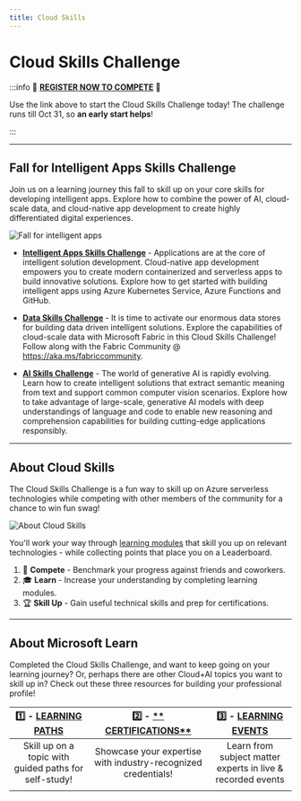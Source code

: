 ```yaml
---
title: Cloud Skills
---
```


# Cloud Skills Challenge

:::info 🚨 [**REGISTER NOW TO COMPETE**](https://aka.ms/fallforIA/apps-csc) 🚨

Use the link above to start the Cloud Skills Challenge today! The challenge runs till Oct 31, so **an early start helps**! 

:::

---

## Fall for Intelligent Apps Skills Challenge

Join us on a learning journey this fall to skill up on your core skills for developing intelligent apps. Explore how to combine the power of AI, cloud-scale data, and cloud-native app development to create highly differentiated digital experiences.


![Fall for intelligent apps](./../../../static/img/banners/banner-ffiav2.jpg)


* [**Intelligent Apps Skills Challenge**](https://aka.ms/fallforIA/apps-csc?WT.mc_id=javascript-99907-ninarasi) - Applications are at the core of intelligent solution development. Cloud-native app development empowers you to create modern containerized and serverless apps to build innovative solutions. Explore how to get started with building intelligent apps using Azure Kubernetes Service, Azure Functions and GitHub.

* [**Data Skills Challenge**](https://aka.ms/fallforIA/data-csc?WT.mc_id=javascript-99907-ninarasi) - It is time to activate our enormous data stores for building data driven intelligent solutions. Explore the capabilities of cloud-scale data with Microsoft Fabric in this Cloud Skills Challenge! Follow along with the Fabric Community @ https://aka.ms/fabriccommunity.

* [**AI Skills Challenge**](https://aka.ms/fallforIA/ai-csc?WT.mc_id=javascript-99907-ninarasi) - The world of generative AI is rapidly evolving. Learn how to create intelligent solutions that extract semantic meaning from text and support common computer vision scenarios. Explore how to take advantage of large-scale, generative AI models with deep understandings of language and code to enable new reasoning and comprehension capabilities for building cutting-edge applications responsibly.

---

## About Cloud Skills

The Cloud Skills Challenge is a fun way to skill up on Azure serverless technologies while competing with other members of the community for a chance to win fun swag!


![About Cloud Skills](./../../../static/img/banners/cloud-skills.png)

You'll work your way through [learning modules](https://learn.microsoft.com) that skill you up on relevant technologies - while collecting points that place you on a Leaderboard.

 1. 🎯 **Compete** - Benchmark your progress against friends and coworkers.
 2. 🎓 **Learn** - Increase your understanding by completing learning modules.
 3. 🏆 **Skill Up** - Gain useful technical skills and prep for certifications.

---

## About Microsoft Learn

Completed the Cloud Skills Challenge, and want to keep going on your learning journey?  Or, perhaps there are other Cloud+AI topics you want to skill up in? Check out these three resources for building your professional profile!

| 1️⃣ - [**LEARNING PATHS**](https://docs.microsoft.com/learn/browse/?WT.mc_id=javascript-99907-ninarasi) | 2️⃣ - [** CERTIFICATIONS**](https://docs.microsoft.com/learn/certifications/?WT.mc_id=javascript-99907-ninarasi)| 3️⃣ - [**LEARNING EVENTS**](https://docs.microsoft.com/events/?WT.mc_id=javascript-99907-ninarasi)|
|:---:|:---:|:---:|
| Skill up on a topic with guided paths for self-study!| Showcase your expertise with industry-recognized credentials!| Learn from subject matter experts in live & recorded events|
| <img alt="" role="presentation" src="https://docs.microsoft.com/learn/media/topics/cards/icon-card_learningpath_light.png" /> |  <img alt="" role="presentation" src="https://docs.microsoft.com/learn/media/topics/cards/icon-card_certification_light.png" />  | <img alt="" role="presentation" src="https://docs.microsoft.com/learn/media/topics/cards/icon-card_learnvideo_light.png" />  |

